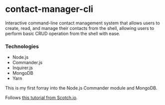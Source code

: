 # contact-manager-cli
Interactive command-line contact management system that allows users to create, read, and manage their contacts from the shell, allowing users to perform basic CRUD operation from the shell with ease.

### Technologies

* Node.js
* Commander.js
* Inquirer.js
* MongoDB
* Yarn

This is my first forray into the Node.js Commander module and MongoDB. 

Follows [this tutorial from Scotch.io](https://scotch.io/tutorials/build-an-interactive-command-line-application-with-nodejs#steps-to-building-an-interactive-command-line-application-with-nodejs).

